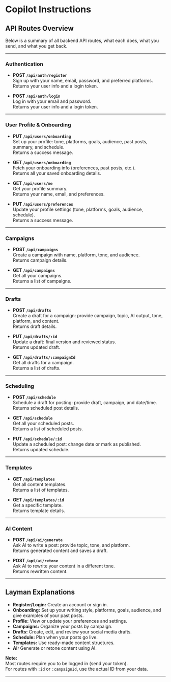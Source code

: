 # Copilot Instructions

## API Routes Overview

Below is a summary of all backend API routes, what each does, what you send, and what you get back.

---

### Authentication

- **POST `/api/auth/register`**  
  Sign up with your name, email, password, and preferred platforms.  
  Returns your user info and a login token.

- **POST `/api/auth/login`**  
  Log in with your email and password.  
  Returns your user info and a login token.

---

### User Profile & Onboarding

- **PUT `/api/users/onboarding`**  
  Set up your profile: tone, platforms, goals, audience, past posts, summary, and schedule.  
  Returns a success message.

- **GET `/api/users/onboarding`**  
  Fetch your onboarding info (preferences, past posts, etc.).  
  Returns all your saved onboarding details.

- **GET `/api/users/me`**  
  Get your profile summary.  
  Returns your name, email, and preferences.

- **PUT `/api/users/preferences`**  
  Update your profile settings (tone, platforms, goals, audience, schedule).  
  Returns a success message.

---

### Campaigns

- **POST `/api/campaigns`**  
  Create a campaign with name, platform, tone, and audience.  
  Returns campaign details.

- **GET `/api/campaigns`**  
  Get all your campaigns.  
  Returns a list of campaigns.

---

### Drafts

- **POST `/api/drafts`**  
  Create a draft for a campaign: provide campaign, topic, AI output, tone, platform, and content.  
  Returns draft details.

- **PUT `/api/drafts/:id`**  
  Update a draft: final version and reviewed status.  
  Returns updated draft.

- **GET `/api/drafts/:campaignId`**  
  Get all drafts for a campaign.  
  Returns a list of drafts.

---

### Scheduling

- **POST `/api/schedule`**  
  Schedule a draft for posting: provide draft, campaign, and date/time.  
  Returns scheduled post details.

- **GET `/api/schedule`**  
  Get all your scheduled posts.  
  Returns a list of scheduled posts.

- **PUT `/api/schedule/:id`**  
  Update a scheduled post: change date or mark as published.  
  Returns updated schedule.

---

### Templates

- **GET `/api/templates`**  
  Get all content templates.  
  Returns a list of templates.

- **GET `/api/templates/:id`**  
  Get a specific template.  
  Returns template details.

---

### AI Content

- **POST `/api/ai/generate`**  
  Ask AI to write a post: provide topic, tone, and platform.  
  Returns generated content and saves a draft.

- **POST `/api/ai/retone`**  
  Ask AI to rewrite your content in a different tone.  
  Returns rewritten content.

---

## Layman Explanations

- **Register/Login:** Create an account or sign in.
- **Onboarding:** Set up your writing style, platforms, goals, audience, and give examples of your past posts.
- **Profile:** View or update your preferences and settings.
- **Campaigns:** Organize your posts by campaign.
- **Drafts:** Create, edit, and review your social media drafts.
- **Schedule:** Plan when your posts go live.
- **Templates:** Use ready-made content structures.
- **AI:** Generate or retone content using AI.

**Note:**  
Most routes require you to be logged in (send your token).  
For routes with `:id` or `:campaignId`, use the actual ID from your data.

---
